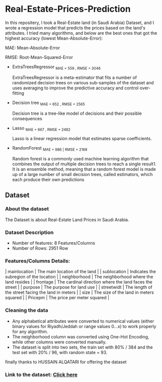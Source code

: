 # Real-Estate-Prices-Prediction
In this repositery, I took a Real-Estate land (in Saudi Arabia) Dataset, and I wrote a regression model that predicts the prices based on the land's attributes. I tried many algorithms, and below are the best ones that got the highest accuracy (lowest Mean-Absolute-Error):

MAE: Mean-Absolute-Error

RMSE: Root-Mean-Squared-Error

  - ExtraTreesRegressor <sub>MAE = 559 , RMSE = 3046</sub>
  
      ExtraTreesRegressor is a meta-estimator that fits a number of randomized decision trees on various sub-samples of the dataset and uses averaging to improve the predictive accuracy and control over-fitting

  - Decision tree <sub>MAE = 652 , RMSE = 2565</sub>
  
      Decision tree is a tree-like model of decisions and their possible consequences

  - Lasso <sub>MAE = 667 , RMSE = 2482</sub>
  
      Lasso is a linear regression model that estimates sparse coefficients.
  
  - RandomForest <sub>MAE = 986 | RMSE = 2168</sub>
  
      Random forest is a commonly used machine learning algorithm that combines the output of multiple decision trees to reach a single result1. It is an ensemble method, meaning that a random forest model is made up of a large number of small decision trees, called estimators, which each produce their own predictions

## Dataset

### About the dataset
The Dataset is about Real-Estate Land Prices in Saudi Arabia.

### Dataset Description
- Number of features: 8 Features/Columns
- Number of Rows: 2951 Row

### Features/Columns Details:

| mainlocation | The main location of the land |
| sublocation | Indicates the subregion of the location |
| neighborhood | The neighborhood where the land resides |
| frontage | The cardinal direction where the land faces the street |
| purpose | The purpose for land use |
| streetwidt | The length of the street facing the land in meters |
| size | The size of the land in meters squared |
| Pricepm | The price per meter squared |

### Cleaning the data
- Any alphabetical attributes were converted to numerical values (either binary values for Riyadh/Jeddah or range values 0…x) to work properly for any algorithm.
- The neighborhood column was converted using One-Hot Encoding, while other columns were converted manually.
- The dataset is split into two sets, the train set with 80% / 384 and the test set with 20% / 96, with random state = 93.

finally thanks to HUSSAIN ALQATARI for offering the dataset

### Link to the dataset: [Click here](https://www.kaggle.com/code/hussainalqatari/land-market-scraper/notebook)
